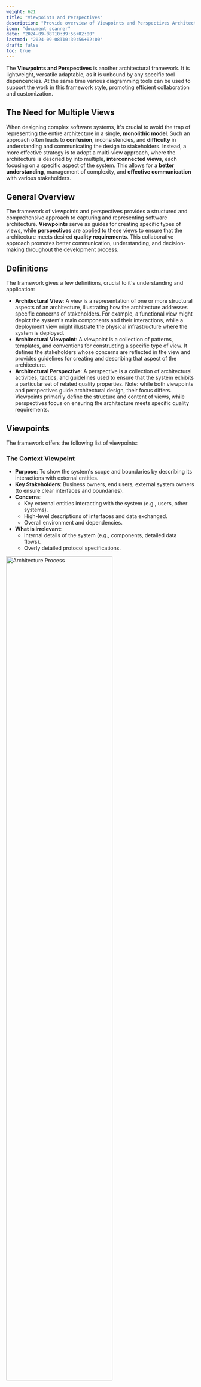 ```yaml
---
weight: 621
title: "Viewpoints and Perspectives"
description: "Provide overview of Viewpoints and Perspectives Architectural Framework"
icon: "document_scanner"
date: "2024-09-08T10:39:56+02:00"
lastmod: "2024-09-08T10:39:56+02:00"
draft: false
toc: true
---
```


The **Viewpoints and Perspectives** is another architectural framework. It is
lightweight, versatile adaptable, as it is unbound by any specific tool
depencencies. At the same time various diagramming tools can be used to support
the work in this framework style, promoting efficient collaboration and
customization.

## The Need for Multiple Views

When designing complex software systems, it's crucial to avoid the trap of
representing the entire architecture in a single, **monolithic model**. Such an
approach often leads to **confusion**, inconsistencies, and **difficulty** in
understanding and communicating the design to stakeholders. Instead, a more
effective strategy is to adopt a multi-view approach, where the architecture is
descried by into multiple, **interconnected views**, each focusing on a specific
aspect of the system. This allows for a **better understanding**, management of
complexity, and **effective communication** with various stakeholders.

## General Overview

The framework of viewpoints and perspectives provides a structured and
comprehensive approach to capturing and representing software architecture.
**Viewpoints** serve as guides for creating specific types of views, while
**perspectives** are applied to these views to ensure that the architecture meets
desired **quality requirements**. This collaborative approach promotes better
communication, understanding, and decision-making throughout the development
process.

## Definitions

The framework gives a few definitions, crucial to it's understanding and
application:
* **Architectural View**: A view is a representation of one or more structural
  aspects of an architecture, illustrating how the architecture addresses
  specific concerns of stakeholders. For example, a functional view might depict
  the system's main components and their interactions, while a deployment view
  might illustrate the physical infrastructure where the system is deployed.
* **Architectural Viewpoint**: A viewpoint is a collection of patterns,
  templates, and conventions for constructing a specific type of view. It
  defines the stakeholders whose concerns are reflected in the view and provides
  guidelines for creating and describing that aspect of the architecture.
* **Architectural Perspective**: A perspective is a collection of architectural
  activities, tactics, and guidelines used to ensure that the system exhibits a
  particular set of related quality properties.
Note: while both viewpoints and perspectives guide architectural design, their
focus differs. Viewpoints primarily define the structure and content of views,
while perspectives focus on ensuring the architecture meets specific quality
requirements.

## Viewpoints

The framework offers the following list of viewpoints:

### The Context Viewpoint

* **Purpose**: To show the system's scope and boundaries by describing its
  interactions with external entities.
* **Key Stakeholders**: Business owners, end users, external system owners (to
  ensure clear interfaces and boundaries).
* **Concerns**:
  - Key external entities interacting with the system (e.g., users, other
    systems).
  - High-level descriptions of interfaces and data exchanged.
  - Overall environment and dependencies.
* **What is irrelevant**:
  - Internal details of the system (e.g., components, detailed data flows).
  - Overly detailed protocol specifications.

<img
  align="center"
  src="../../../../../images/competencies/modeling/architecture_frameworks/viewpoints_and_perspectives/context_viewpoint_level_2.jpg"
  alt="Architecture Process"
  width="75%"
  height="75%"/>
<br>
Source: [O'Reilly Katas 2023 Fall solution by Profitero Data Alchemists](https://github.com/Profitero-Data-Alchemists/katas-2023/tree/master)


### The Functional Viewpoint

* **Purpose**: To describe the system's functional structure and how its
  functions work together to fulfill requirements.
* **Key Stakeholders**: Product owners, system designers, test engineers.
* **Concerns**:
  - Functional decomposition into modules or components.
  - Interactions between functional components.
  - Functional requirements and responsibilities.
* **What is irrelevant**:
  - Deployment details (e.g., servers hosting components).
  - User interface specifics (unless a critical part of the function).

<img
  align="center"
  src="../../../../../images/competencies/modeling/architecture_frameworks/viewpoints_and_perspectives/functional_viewpoint_user_profile.jpg"
  alt="Architecture Process"
  width="75%"
  height="75%"/>
<br>
Source: [O'Reilly Katas 2023 Fall solution by Profitero Data Alchemists](https://github.com/Profitero-Data-Alchemists/katas-2023/tree/master)

### The Information Viewpoint

* **Purpose**: To define the structure, semantics, and usage of the system’s
  information.
* **Key Stakeholders**: Data architects, developers, business analysts.
* **Concerns**:
  - Data models (conceptual, logical, or physical).
  - Relationships between data entities.
  - Data lifecycles and flow between components.
* **What is irrelevant**:
  - Behavioral or functional information.
  - Storage technology specifics (unless critical to the architecture).

<img
  align="center"
  src="../../../../../images/competencies/modeling/architecture_frameworks/viewpoints_and_perspectives/information_viewpoint_data_model.jpg"
  alt="Architecture Process"
  width="75%"
  height="75%"/>
<br>
Source: [O'Reilly Katas 2023 Fall solution by Profitero Data Alchemists](https://github.com/Profitero-Data-Alchemists/katas-2023/tree/master)

### The Concurrency Viewpoint

* **Purpose**: To describe how the system handles multiple tasks and processes
  simultaneously.
* **Key Stakeholders**: System architects, developers, performance engineers.
* **Concerns**:
  - Processes, threads, or tasks and their interactions.
  - Synchronization mechanisms (e.g., locks, queues).
  - High-level process flows and resource sharing.
* **What is irrelevant**:
  - Low-level implementation code.
  - Non-concurrent components or workflows.

<img
  align="center"
  src="../../../../../images/competencies/modeling/architecture_frameworks/viewpoints_and_perspectives/concurrency_viewpoint_messaging_actors.jpg"
  alt="Architecture Process"
  width="75%"
  height="75%"/>
<br>
Source: [O'Reilly Katas 2023 Fall solution by Profitero Data Alchemists](https://github.com/Profitero-Data-Alchemists/katas-2023/tree/master)

### The Development Viewpoint

* **Purpose**: To describe the software's modular structure and its organization
  for efficient development.
* **Key Stakeholders**: Developers, build engineers.
* **Concerns**:
  - Modules, packages, or components and their dependencies.
  - Layered architecture or build-time structure.
  - Source control and integration guidelines.
* **What is irrelevant**:
  - Runtime behavior or deployment information.
  - Detailed user interactions or workflows.

<img
  align="center"
  src="../../../../../images/competencies/modeling/architecture_frameworks/viewpoints_and_perspectives/development_viewpoint_level_1.jpg"
  alt="Architecture Process"
  width="75%"
  height="75%"/>
<br>
Source: [O'Reilly Katas 2023 Fall solution by Profitero Data Alchemists](https://github.com/Profitero-Data-Alchemists/katas-2023/tree/master)

### The Deployment Viewpoint

* **Purpose**: To show how the system is deployed across hardware and other
  platforms.
* **Key Stakeholders**: Infrastructure engineers, operations teams, performance
  engineers.
* **Concerns**:
  - Hardware or cloud resources and their configurations.
  - Deployment of software components to nodes or devices.
  - Communication pathways and their performance constraints.
* **What is irrelevant**:
  - Detailed internal behaviors of software components.
  - Design-time or source-level module structures.

<img
  align="center"
  src="../../../../../images/competencies/modeling/architecture_frameworks/viewpoints_and_perspectives/deployment_viewpoint_environment.jpg"
  alt="Architecture Process"
  width="75%"
  height="75%"/>
<br>
Source: [O'Reilly Katas 2023 Fall solution by Profitero Data Alchemists](https://github.com/Profitero-Data-Alchemists/katas-2023/tree/master)

### The Operational Viewpoint

* **Purpose**: To describe the system’s operational and maintenance processes.
* **Key Stakeholders**: Support teams, operations engineers, system
  administrators.
* **Concerns**:
  - Monitoring, logging, and alerting mechanisms.
  - Backup, recovery, and failover strategies.
  - Maintenance workflows and tools used.
What **is irrelevant**:
  - Functional or runtime details unrelated to operations.
  - Implementation-level details of monitoring or recovery mechanisms.

<img
  align="center"
  src="../../../../../images/competencies/modeling/architecture_frameworks/viewpoints_and_perspectives/operational_viewpoint_level_1.jpg"
  alt="Architecture Process"
  width="75%"
  height="75%"/>
<br>
Source: [O'Reilly Katas 2023 Fall solution by Profitero Data Alchemists](https://github.com/Profitero-Data-Alchemists/katas-2023/tree/master)

## Perspectives

This is a list of most frequently used perspectives. Other perspectives can be
found in the original book.

### Security Perspective

* **Purpose**: Ensure that the system is protected against unauthorized access,
  breaches, and other security threats.
* **Key Stakeholders**: Security architects, developers, system administrators,
  compliance officers.
* **Concerns**: Threat models, access controls, encryption protocols, security
  policies, and mitigation strategies.
* **What is irrelevant**: Non-security-related functional requirements or
  aesthetic UI details.

Example: [O'Reilly Katas 2023 Fall solution by Profitero Data Alchemists](https://github.com/Profitero-Data-Alchemists/katas-2023/tree/master/security_perspective)

### Performance and Scalability Perspective

* **Purpose**: Ensure the system meets performance targets and scales
  effectively under increased load.
* **Key Stakeholders**: Performance engineers, developers, infrastructure
  architects, product managers.
* **Concerns**: Response times, throughput, resource utilization, load
  distribution, and scaling mechanisms.
* **What is irrelevant**: Detailed functional workflows unrelated to performance
  or scalability.

### Availability and Persistence Perspective

* **Purpose**: Ensure the system is consistently accessible and reliably stores
  critical data.
* **Key Stakeholders**: System administrators, database architects,
  infrastructure engineers, business continuity planners.
* **Concerns**: Redundancy strategies, failover mechanisms, backup plans, and
  data replication.
* **What is irrelevant**: Transient debugging or testing configurations that do
  not contribute to reliability.

### Evolution Perspective

* **Purpose**: Ensure the system can adapt to changing requirements,
  technologies, and business needs.
* **Key Stakeholders**: Solution architects, developers, product managers,
  enterprise architects.
* **Concerns**: Dependency diagrams, modular designs, upgrade plans, and
  mechanisms for change management.
* **What is irrelevant**: Overly specific implementation details tied to current
  technologies that hinder adaptability.

### Regulation Perspective

* **Purpose**: Ensure the system complies with relevant legal, industry, and
  organizational standards.
* **Key Stakeholders**: Compliance officers, legal teams, auditors, product
  managers.
* **Concerns**: Regulatory requirements, audit trails, adherence to data privacy
  standards, and certification needs.
* **What is irrelevant**: Internal operational processes or technical details
  not tied to compliance requirements.

### Conclusion

The framework provides a comprehencive overview of the architecture from
different aspects using various predefined viewponts and perspectives. By
utilising them architects can promote better communication, understanding, and
decision-making throughout the development process.

## Recommended Reading

##### Books

* Rozanski, N., & Woods, E. (2011). *[Software systems architecture: Working with stakeholders using viewpoints and perspectives](https://www.viewpoints-and-perspectives.info/home/book/)* . Addison-Wesley.
  * **Chapter 3: Viewpoints and Views, Chapter 4: Architectural Perspectives**\
    Provides an overview of Architectural Viewpoints and Perspectives available
    in the Framework.
